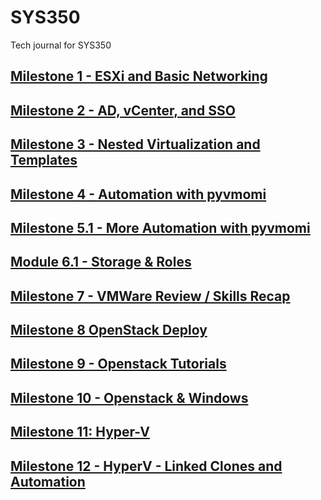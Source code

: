 # SYS350
Tech journal for SYS350

## [Milestone 1 - ESXi and Basic Networking](https://github.com/lpcyber1/SYS350/wiki/Milestone-1-%E2%80%90-ESXi-and-Basic-Networking)

## [Milestone 2 - AD, vCenter, and SSO](https://github.com/lpcyber1/SYS350/wiki/Milestone-2-%E2%80%90-AD,-vCenter,-and-SSO)

## [Milestone 3 - Nested Virtualization and Templates](https://github.com/lpcyber1/SYS350/wiki/Milestone-3-%E2%80%90-Nested-Virtualization-and-Templates)

## [Milestone 4 - Automation with pyvmomi](https://github.com/lpcyber1/SYS350/wiki/Milestone-4-%E2%80%90-Automation-with-pyvmomi)

## [Milestone 5.1 - More Automation with pyvmomi](https://github.com/lpcyber1/SYS350/wiki/Milestone-5.1-%E2%80%90-More-Automation-with-pyvmomi)

## [Module 6.1 - Storage & Roles](https://github.com/lpcyber1/SYS350/wiki/Module-6.1-%E2%80%90-Storage-&-Roles)

## [Milestone 7 - VMWare Review / Skills Recap](https://github.com/lpcyber1/SYS350/wiki/Milestone-7-%E2%80%90-VMWare-Review---Skills-Recap)

## [Milestone 8 OpenStack Deploy](https://github.com/lpcyber1/SYS350/wiki/Milestone-8-OpenStack-Deploy)

## [Milestone 9 - Openstack Tutorials](https://github.com/lpcyber1/SYS350/wiki/Milestone-9-%E2%80%90-Openstack-Tutorials)

## [Milestone 10 - Openstack & Windows](https://github.com/lpcyber1/SYS350/wiki/Milestone-10-%E2%80%90-OpenStack-&-Windows)

## [Milestone 11: Hyper-V](https://github.com/lpcyber1/SYS350/wiki/Milestone-11-%E2%80%90-HyperV)

## [Milestone 12 - HyperV - Linked Clones and Automation](https://github.com/lpcyber1/SYS350/wiki/Milestone-12-%E2%80%90-HyperV-%E2%80%90-Linked-Clones-and-Automation)
